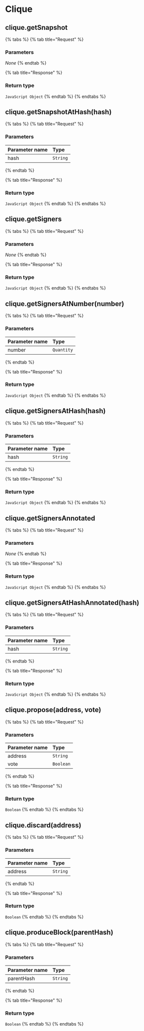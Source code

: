 # Clique

## clique.getSnapshot

 

{% tabs %}
{% tab title="Request" %}
### **Parameters**

_None_
{% endtab %}

{% tab title="Response" %}
### Return type

`JavaScript Object`
{% endtab %}
{% endtabs %}

## clique.getSnapshotAtHash(hash)

 

{% tabs %}
{% tab title="Request" %}
### **Parameters**

| Parameter name | Type |
| :--- | :--- |
| hash | `String` |
{% endtab %}

{% tab title="Response" %}
### Return type

`JavaScript Object`
{% endtab %}
{% endtabs %}

## clique.getSigners

 

{% tabs %}
{% tab title="Request" %}
### **Parameters**

_None_
{% endtab %}

{% tab title="Response" %}
### Return type

`JavaScript Object`
{% endtab %}
{% endtabs %}

## clique.getSignersAtNumber(number)

 

{% tabs %}
{% tab title="Request" %}
### **Parameters**

| Parameter name | Type |
| :--- | :--- |
| number | `Quantity` |
{% endtab %}

{% tab title="Response" %}
### Return type

`JavaScript Object`
{% endtab %}
{% endtabs %}

## clique.getSignersAtHash(hash)

 

{% tabs %}
{% tab title="Request" %}
### **Parameters**

| Parameter name | Type |
| :--- | :--- |
| hash | `String` |
{% endtab %}

{% tab title="Response" %}
### Return type

`JavaScript Object`
{% endtab %}
{% endtabs %}

## clique.getSignersAnnotated

 

{% tabs %}
{% tab title="Request" %}
### **Parameters**

_None_
{% endtab %}

{% tab title="Response" %}
### Return type

`JavaScript Object`
{% endtab %}
{% endtabs %}

## clique.getSignersAtHashAnnotated(hash)

 

{% tabs %}
{% tab title="Request" %}
### **Parameters**

| Parameter name | Type |
| :--- | :--- |
| hash | `String` |
{% endtab %}

{% tab title="Response" %}
### Return type

`JavaScript Object`
{% endtab %}
{% endtabs %}

## clique.propose(address, vote)

 

{% tabs %}
{% tab title="Request" %}
### **Parameters**

| Parameter name | Type |
| :--- | :--- |
| address | `String` |
| vote | `Boolean` |
{% endtab %}

{% tab title="Response" %}
### Return type

`Boolean`
{% endtab %}
{% endtabs %}

## clique.discard(address)

 

{% tabs %}
{% tab title="Request" %}
### **Parameters**

| Parameter name | Type |
| :--- | :--- |
| address | `String` |
{% endtab %}

{% tab title="Response" %}
### Return type

`Boolean`
{% endtab %}
{% endtabs %}

## clique.produceBlock(parentHash)

 

{% tabs %}
{% tab title="Request" %}
### **Parameters**

| Parameter name | Type |
| :--- | :--- |
| parentHash | `String` |
{% endtab %}

{% tab title="Response" %}
### Return type

`Boolean`
{% endtab %}
{% endtabs %}

